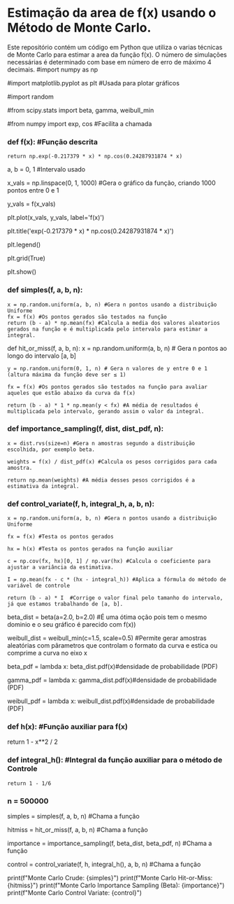 # Estimação da area de f(x) usando o Método de Monte Carlo.

Este repositório contém um código em Python que utiliza o varias técnicas de Monte Carlo para estimar a area da função f(x). O número de simulações necessárias é determinado com base em número de erro de máximo 4 decimais.
#import numpy as np 

#import matplotlib.pyplot as plt #Usada para plotar gráficos

#import random 

#from scipy.stats import beta, gamma, weibull_min

#from numpy import exp, cos #Facilita a chamada


### def f(x): #Função descrita
    return np.exp(-0.217379 * x) * np.cos(0.24287931874 * x) 

a, b = 0, 1 #Intervalo usado

x_vals = np.linspace(0, 1, 1000) #Gera o gráfico da função, criando 1000 pontos entre 0 e 1

y_vals = f(x_vals)

plt.plot(x_vals, y_vals, label='f(x)')

plt.title('exp(-0.217379 * x) * np.cos(0.24287931874 * x)')

plt.legend()

plt.grid(True)

plt.show()

### def simples(f, a, b, n):
    x = np.random.uniform(a, b, n) #Gera n pontos usando a distribuição Uniforme
    fx = f(x) #Os pontos gerados são testados na função
    return (b - a) * np.mean(fx) #Calcula a media dos valores aleatorios gerados na função e é multiplicada pelo intervalo para estimar a integral.

def hit_or_miss(f, a, b, n):
    x = np.random.uniform(a, b, n) # Gera n pontos ao longo do intervalo [a, b]
    
    y = np.random.uniform(0, 1, n) # Gera n valores de y entre 0 e 1 (altura máxima da função deve ser ≤ 1)
    
    fx = f(x) #Os pontos gerados são testados na função para avaliar aqueles que estão abaixo da curva da f(x)
    
    return (b - a) * 1 * np.mean(y < fx) #A média de resultados é multiplicada pelo intervalo, gerando assim o valor da integral. 

### def importance_sampling(f, dist, dist_pdf, n):

    x = dist.rvs(size=n) #Gera n amostras segundo a distribuição escolhida, por exemplo beta. 
    
    weights = f(x) / dist_pdf(x) #Calcula os pesos corrigidos para cada amostra.
    
    return np.mean(weights) #A média desses pesos corrigidos é a estimativa da integral.




### def control_variate(f, h, integral_h, a, b, n):
    
    x = np.random.uniform(a, b, n) #Gera n pontos usando a distribuição Uniforme
    
    fx = f(x) #Testa os pontos gerados
    
    hx = h(x) #Testa os pontos gerados na função auxiliar
    
    c = np.cov(fx, hx)[0, 1] / np.var(hx) #Calcula o coeficiente para ajustar a variância da estimativa.
    
    I = np.mean(fx - c * (hx - integral_h)) #Aplica a fórmula do método de variável de controle
    
    return (b - a) * I  #Corrige o valor final pelo tamanho do intervalo, já que estamos trabalhando de [a, b].



beta_dist = beta(a=2.0, b=2.0) #É uma ótima oção pois tem o mesmo dominio e o seu gráfico é parecido com f(x))

weibull_dist = weibull_min(c=1.5, scale=0.5) #Permite gerar amostras aleatórias com pârametros que controlam o formato da curva e estica ou comprime a curva no eixo x

beta_pdf = lambda x: beta_dist.pdf(x)#densidade de probabilidade (PDF)

gamma_pdf = lambda x: gamma_dist.pdf(x)#densidade de probabilidade (PDF)

weibull_pdf = lambda x: weibull_dist.pdf(x)#densidade de probabilidade (PDF)


### def h(x): #Função auxiliar para f(x)


  return 1 - x**2 / 2

### def integral_h(): #Integral da função auxiliar para o método de Controle
    
    return 1 - 1/6  

### n = 500000


simples = simples(f, a, b, n) #Chama a função

hitmiss = hit_or_miss(f, a, b, n) #Chama a função

importance = importance_sampling(f, beta_dist, beta_pdf, n) #Chama a função

control = control_variate(f, h, integral_h(), a, b, n) #Chama a função

print(f"Monte Carlo Crude: {simples}")
print(f"Monte Carlo Hit-or-Miss: {hitmiss}")
print(f"Monte Carlo Importance Sampling (Beta): {importance}")
print(f"Monte Carlo Control Variate: {control}")
